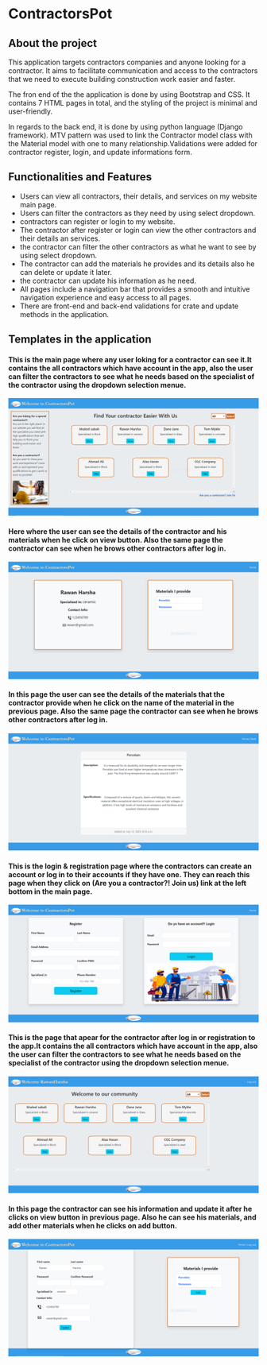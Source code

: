 # ContractorsPot
## About the project
This application targets contractors companies and anyone looking for a contractor. It aims to facilitate communication and access to the contractors that we need to execute building construction work easier and faster.

The fron end of the the application is done by using Bootstrap and CSS. It contains 7 HTML pages in total, and the styling of the project is minimal and user-friendly. 

In regards to the back end, it is done by using python language (Django framework). MTV pattern was used to link the Contractor model class with the Material model with one to many relationship.Validations were added for contractor register, login, and update informations form.

## Functionalities and Features
- Users can view all contractors, their details, and services on my website main page.
- Users can filter the contractors as they need by using select dropdown.
- contractors can register or login to my website.
- The contractor after register or login can view the other contractors and their details an services.
- the contractor can filter the other contractors as what he want to see by using select dropdown.
- The contractor can add the materials he provides and its details also he can delete or update it later.
- the contractor can update his information as he need.
- All pages include a navigation bar that provides a smooth and intuitive navigation experience and easy access to all pages.
- There are front-end and back-end validations for crate and update methods in the application.

## Templates in the application
#### This is the main page where any user loking for a contractor can see it.It contains the all contractors which have account in the app, also the user can filter the contractors to see what he needs based on the specialist of the contractor using the dropdown selection menue.
![Alt text](https://github.com/rawanakram/Solo-Project/blob/master/app1/static/img/1.PNG)


#### Here where the user can see the details of the contractor and his materials when he click on view button. Also the same page the contractor can see when he brows other contractors after log in.
![Alt text](https://github.com/rawanakram/Solo-Project/blob/master/app1/static/img/2.PNG)


#### In this page the user can see the details of the materials that the contractor provide when he click on the name of the material in the previous page. Also the same page the contractor can see when he brows other contractors after log in.
![Alt text](https://github.com/rawanakram/Solo-Project/blob/master/app1/static/img/3.PNG)


#### This is the login & registration page where the contractors can create an account or log in to their accounts if they have one. They can reach this page when they click on (Are you a contractor?! Join us) link at the left bottom in the main page.
![Alt text](https://github.com/rawanakram/Solo-Project/blob/master/app1/static/img/4.PNG)


#### This is the page that apear for the contractor after log in or registration to the app.It contains the all contractors which have account in the app, also the user can filter the contractors to see what he needs based on the specialist of the contractor using the dropdown selection menue.
![Alt text](https://github.com/rawanakram/Solo-Project/blob/master/app1/static/img/5.PNG)


#### In this page the contractor can see his information and update it after he clicks on view button in previous page. Also he can see his materials, and add other materials when he clicks on add button.
![Alt text](https://github.com/rawanakram/Solo-Project/blob/master/app1/static/img/6.PNG)
